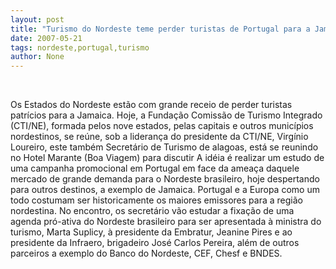 ```yaml
---
layout: post
title: "Turismo do Nordeste teme perder turistas de Portugal para a Jamaica"
date: 2007-05-21
tags: nordeste,portugal,turismo
author: None
---
```


&nbsp;

Os Estados do Nordeste est&atilde;o com grande receio de perder turistas patr&iacute;cios para a Jamaica.
Hoje, a Funda&ccedil;&atilde;o Comiss&atilde;o de Turismo Integrado (CTI/NE), formada pelos nove estados, pelas capitais e outros munic&iacute;pios nordestinos, se re&uacute;ne, sob a lideran&ccedil;a do presidente da CTI/NE, Virg&iacute;nio Loureiro, este tamb&eacute;m Secret&aacute;rio de
Turismo de alagoas, est&aacute; se reunindo no Hotel Marante (Boa Viagem) para discutir 
A id&eacute;ia &eacute; realizar um estudo de uma campanha promocional em Portugal em face da amea&ccedil;a daquele mercado de grande demanda para o Nordeste brasileiro, hoje despertando para outros destinos, a exemplo de Jamaica. Portugal e a Europa como um todo costumam ser historicamente os maiores emissores para a regi&atilde;o nordestina.
No encontro, os secret&aacute;rio v&atilde;o estudar a fixa&ccedil;&atilde;o de uma agenda pr&oacute;-ativa do Nordeste brasileiro para ser apresentada &agrave; ministra do turismo, Marta Suplicy, &agrave; presidente da Embratur, Jeanine Pires e ao presidente da Infraero, brigadeiro Jos&eacute; Carlos Pereira, al&eacute;m de outros parceiros a exemplo do Banco do Nordeste, CEF, Chesf e BNDES.
&nbsp; 